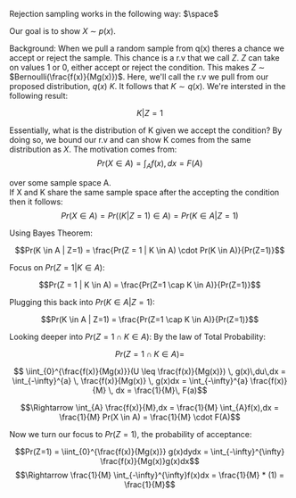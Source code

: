 Rejection sampling works in the following way:
$\space$

Our goal is to show $X$ $\sim$ $p(x)$.

Background: When we pull a random sample from q(x) theres a chance we accept or reject the sample. This chance is a r.v that we call $Z$. $Z$ can take on values 1 or 0, either accept or reject the condition. This makes $Z$ $\sim$ $Bernoulli(\frac{f(x)}{Mg(x)})$. Here, we'll call the r.v we pull from our proposed distribution, $q(x)$ $K$. It follows that $K \sim q(x)$. We're intersted in the following result:

$$K | Z=1$$

Essentially, what is the distribution of K given we accept the condition? By doing so, we bound our r.v and can show K comes from the same distribution as $X$. The motivation comes from:
$$Pr(X \in A) = \int_{A} f(x),dx = F(A)$$

over some sample space A.
<br>
If X and K share the same sample space after the accepting the condition then it follows:
$$Pr(X \in A) = Pr((K | Z=1) \in  A ) = Pr(K \in A | Z=1) $$

Using Bayes Theorem:

$$Pr(K \in A | Z=1) = \frac{Pr(Z = 1 | K \in A) \cdot Pr(K \in A)}{Pr(Z=1)}$$

Focus on $Pr(Z = 1 | K \in A)$:

$$Pr(Z = 1 | K \in A) = \frac{Pr(Z=1 \cap K \in A)}{Pr(Z=1)}$$

Plugging this back into $Pr(K \in A | Z=1)$:

$$Pr(K \in A | Z=1) = \frac{Pr(Z=1 \cap K \in A)}{Pr(Z=1)}$$

Looking deeper into $Pr(Z=1 \cap K \in A)$:
By the law of Total Probability:

$$Pr(Z=1 \cap K \in A) = $$

$$ \iint_{0}^{\frac{f(x)}{Mg(x)}}(U \leq \frac{f(x)}{Mg(x)}) \, g(x)\,du\,dx = \int_{-\infty}^{a} \, \frac{f(x)}{Mg(x)} \, g(x)dx = \int_{-\infty}^{a} \frac{f(x)}{M} \, dx = \frac{1}{M}\, F(a)$$

$$\Rightarrow \int_{A} \frac{f(x)}{M},dx = \frac{1}{M} \int_{A}f(x),dx = \frac{1}{M} Pr(X \in A) = \frac{1}{M} \cdot F(A)$$


Now we turn our focus to $Pr(Z=1)$, the probability of acceptance:

$$Pr(Z=1) = \iint_{0}^{\frac{f(x)}{Mg(x)}} g(x)dydx = \int_{-\infty}^{\infty} \frac{f(x)}{Mg(x)}g(x)dx$$
$$\Rightarrow \frac{1}{M} \int_{-\infty}^{\infty}f(x)dx = \frac{1}{M} * (1) = \frac{1}{M}$$


